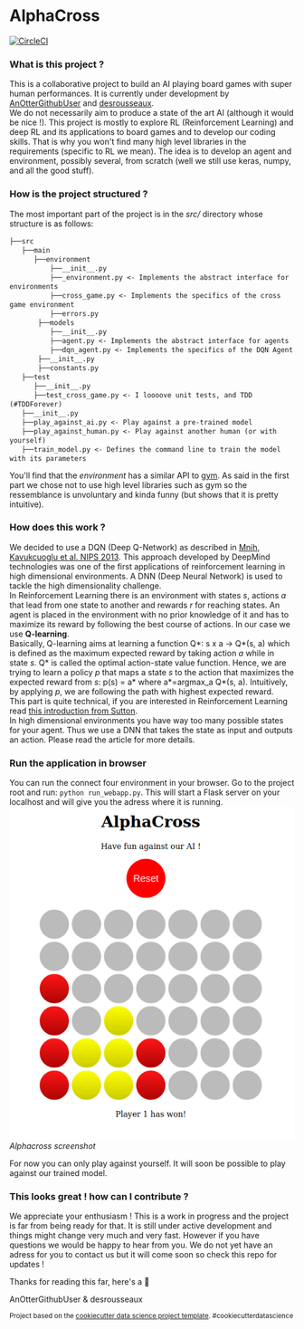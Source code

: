 AlphaCross
==============================

[![CircleCI](https://circleci.com/gh/AlphaStan/alphacross/tree/master.svg?style=svg&circle-token=814dd35b23c4ee30ebcd50b44f73e9d844abf251)](https://circleci.com/gh/AlphaStan/alphacross/tree/master)

### What is this project ?

This is a collaborative project to build an AI playing board games with super human performances. It is currently under
development by [AnOtterGithubUser](https://github.com/AnOtterGithubUser) and [desrousseaux](https://github.com/desrousseaux).  
We do not necessarily aim to produce a state of the art AI (although it would be nice !). This project is mostly to explore RL (Reinforcement Learning) and 
deep RL and its applications to board games and to develop our coding skills. That is why you won't find many high level libraries in the requirements (specific to RL we mean). 
The idea is to develop an agent and environment, possibly several, from scratch (well we still use keras, numpy, and all the good stuff).

### How is the project structured ?

The most important part of the project is in the *src/* directory whose structure is as follows:

    ├──src
       ├──main
          ├──environment
              ├──__init__.py
              ├──_environment.py <- Implements the abstract interface for environments
              ├──cross_game.py <- Implements the specifics of the cross game environment
              ├──errors.py
           ├──models
              ├──__init__.py
              ├──agent.py <- Implements the abstract interface for agents
              ├──dqn_agent.py <- Implements the specifics of the DQN Agent
           ├──__init__.py
           ├──constants.py
       ├──test
          ├──__init__.py
          ├──test_cross_game.py <- I loooove unit tests, and TDD (#TDDForever)
       ├──__init__.py
       ├──play_against_ai.py <- Play against a pre-trained model
       ├──play_against_human.py <- Play against another human (or with yourself)
       ├──train_model.py <- Defines the command line to train the model with its parameters

You'll find that the *environment* has a similar API to [gym](https://gym.openai.com). As said in the first part we chose not to use 
high level libraries such as gym so the ressemblance is unvoluntary and kinda funny (but shows that it is pretty intuitive).

### How does this work ?

We decided to use a DQN (Deep Q-Network) as described in [Mnih, Kavukcuoglu et al. NIPS 2013](https://deepmind.com/research/publications/playing-atari-deep-reinforcement-learning). This approach developed by DeepMind technologies 
was one of the first applications of reinforcement learning in high dimensional environments. A DNN (Deep Neural Network) is used to tackle the high dimensionality challenge.  
In Reinforcement Learning there is an environment with states *s*, actions *a* that lead from one state to another and rewards *r* for reaching states. An agent is placed in the environment with no prior knowledge of it 
and has to maximize its reward by following the best course of actions.  In our case we use **Q-learning**.  
Basically, Q-learning aims at learning a function Q*: s x a -> Q*(s, a) which is defined as the maximum expected reward by taking action *a* while in state *s*. Q* is called the optimal action-state value function. 
Hence, we are trying to learn a policy *p* that maps a state *s* to the action that maximizes the expected reward from *s*: p(s) = a* where a*=argmax_a Q*(s, a). 
Intuitively, by applying *p*, we are following the path with highest expected reward.  
This part is quite technical, if you are interested in Reinforcement Learning read [this introduction from Sutton](http://incompleteideas.net/book/the-book-2nd.html).  
In high dimensional environments you have way too many possible states for your agent. Thus we use a DNN that takes the state as input 
and outputs an action. Please read the article for more details.  

### Run the application in browser

You can run the connect four environment in your browser. Go to the project root and run: 
`python run_webapp.py`. This will start a Flask server on your localhost and will give you the adress 
where it is running.  
![alphacross_screenshot](images/alphacross_v010.png)  
*Alphacross screenshot*

For now you can only play against yourself. It will soon be possible to play against our trained model.

### This looks great ! how can I contribute ?

We appreciate your enthusiasm ! This is a work in progress and the project is far from being ready for that. It is still under active 
development and things might change very much and very fast. However if you have questions we would be happy to hear from you. We do not yet have an 
adress for you to contact us but it will come soon so check this repo for updates !  

Thanks for reading this far, here's a :cookie:  

AnOtterGithubUser & desrousseaux  
  
    
      

<p><sup>Project based on the <a target="_blank" href="https://drivendata.github.io/cookiecutter-data-science/">cookiecutter data science project template</a>. #cookiecutterdatascience</sup></p>
